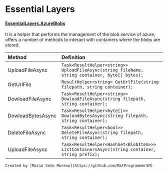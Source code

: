 # Essential Layers
#### [EssentialLayers.AzureBlobs](/EssentialLayers.AzureBlobs/Readme.md)
It is a helper that performs the management of the blob service of azure, offers a number of methods to interact with containers where the blobs are stored.

| Method  | Definition |
| :--------- | :------------ |
| UploadFileAsync | `Task<ResultHelper<string>> UploadFileAsync(string fileName, string container, byte[] bytes);` |
| GetUrlFile | `ResultHelper<string> GetUrlFile(string filepath, string container);` |
| DowloadFileAsync | `Task<ResultHelper<string>> DowloadFileAsync(string filepath, string container);` |
| DowloadBytesAsync | `Task<ResultHelper<byte[]>> DowloadBytesAsync(string filepath, string container);` |
| DeleteFileAsync | `Task<ResultHelper<bool>> DeleteFileAsync(string filepath, string container);` |
| UploadFileAsync | `Task<ResultHelper<HashSet<BlobItem>>> ListContainersAsync(string container, string prefix);` |
```
Created by [Mario Soto Moreno](https://github.com/MatProgrammerSM)